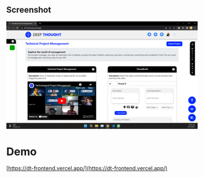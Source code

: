 ## Screenshot

![alt screenshot](screenshot.png)

# Demo
[https://dt-frontend.vercel.app/](https://dt-frontend.vercel.app/)

